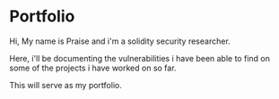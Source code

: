 # Portfolio

Hi, My name is Praise and i'm a solidity security researcher.

Here, i'll be documenting the vulnerabilities i have been able to find on some of the projects i have worked on so far.

This will serve as my portfolio.
